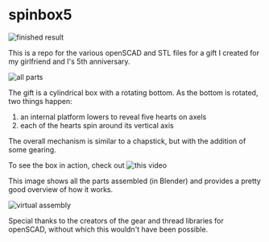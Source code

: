 # spinbox5

![finished result](http://i.imgur.com/Fvz30W3.jpg)

This is a repo for the various openSCAD and STL files for a gift I created for my girlfriend and I's 5th anniversary.

![all parts](http://i.imgur.com/giwg5dO.png)

The gift is a cylindrical box with a rotating bottom. As the bottom is rotated, two things happen: 
1. an internal platform lowers to reveal five hearts on axels
2. each of the hearts spin around its vertical axis

The overall mechanism is similar to a chapstick, but with the addition of some gearing. 

To see the box in action, check out ![this video](https://www.youtube.com/watch?v=LECbsYAFou4)

This image shows all the parts assembled (in Blender) and provides a pretty good overview of how it works. 

![virtual assembly](http://i.imgur.com/12xpRhT.png)

Special thanks to the creators of the gear and thread libraries for openSCAD, without which this wouldn't have been possible.
